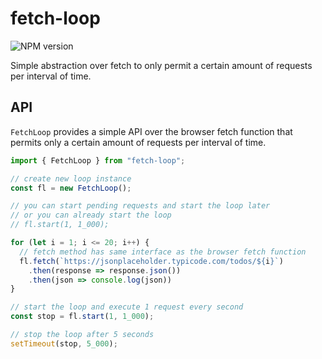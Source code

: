 # fetch-loop

![NPM version](https://img.shields.io/npm/v/fetch-loop)

Simple abstraction over fetch to only permit a certain amount of requests per interval of time.

## API

`FetchLoop` provides a simple API over the browser fetch function that permits only a certain
amount of requests per interval of time.

```javascript
import { FetchLoop } from "fetch-loop";

// create new loop instance
const fl = new FetchLoop();

// you can start pending requests and start the loop later
// or you can already start the loop
// fl.start(1, 1_000);

for (let i = 1; i <= 20; i++) {
  // fetch method has same interface as the browser fetch function
  fl.fetch(`https://jsonplaceholder.typicode.com/todos/${i}`)
    .then(response => response.json())
    .then(json => console.log(json))
}

// start the loop and execute 1 request every second
const stop = fl.start(1, 1_000);

// stop the loop after 5 seconds
setTimeout(stop, 5_000);
```
